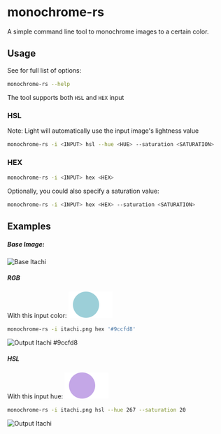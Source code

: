 # monochrome-rs

A simple command line tool to monochrome images to a certain color.

## Usage

See for full list of options:
```bash
monochrome-rs --help
```

The tool supports both `HSL` and `HEX` input

### HSL
Note: Light will automatically use the input image's lightness value
```bash
monochrome-rs -i <INPUT> hsl --hue <HUE> --saturation <SATURATION>
```

### HEX
```bash
monochrome-rs -i <INPUT> hex <HEX>
```

Optionally, you could also specify a saturation value:
```bash
monochrome-rs -i <INPUT> hex <HEX> --saturation <SATURATION>
```

## Examples

##### Base Image:
![Base Itachi](./assets/itachi.png)

##### RGB
With this input color: ![](./assets/9ccfd8_dot.svg)

```bash
monochrome-rs -i itachi.png hex '#9ccfd8'
```

![Output Itachi #9ccfd8](./assets/itachi_9ccfd8.png)

##### HSL
With this input hue: ![](./assets/267_20_dot.svg)
```bash
monochrome-rs -i itachi.png hsl --hue 267 --saturation 20
```

![Output Itachi ](./assets/itachi_267_57.png)
